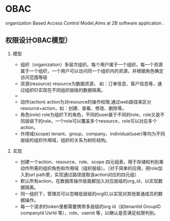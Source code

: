 # OBAC
organization Based Access Control Model,Aims at 2B  software application .


## 权限设计OBAC模型）
1. 模型
    - 组织（organization）多层次组织。每个用户属于一个组织，每一个资源属于一个组织，一个用户可以访问同一个组织内的资源，并根据角色确定访问范围等级
    - 资源(resource) resource为数据资源， 如：订单信息、客户信息等，通过组织ID实现在不同组织层级的数据隔离。
    - 
    - 动作(action) action为对resource的操作权限,通过web路径来区分resource+action，如：创建、查看、修改、删除等。
    - 角色(role) role为组织下的角色，不同的user属于不同的role，role又是不同层级下的role，一个role可以覆盖多个resource，role可以对应多个action。
    - 作用域(scope) tenant、group、company、individual(user)等均为不同层级的组织作用域，组织的关系为树形结构。

2. 实现
    - 创建一个action、resource、role、scope 四元组表，用于存储和判别某动作所需的组织角色和作用域（组织层级）。（对于简单的应用，把role加入到url path里，实现通过路径提取该action对应的四元组）
    - 默认所有action，在数据库操作层面都加入对应层级的org_id，以实现数据隔离。 
    - 同一组织下，管理员可以忽略低层级的orgID,以实现对其他普通成员的数据操作。
    - 每一个请求的token里都需要携带多层级的org id（如tenantId GroupID companyId UsrId 等），role，userid 等，以确认是否满足权限判别。

